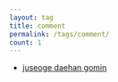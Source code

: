 ```yaml
---
layout: tag
title: comment
permalink: /tags/comment/
count: 1
---
```


- [juseoge daehan gomin](https://khbrst.github.io/dev/think-about-comment/)
